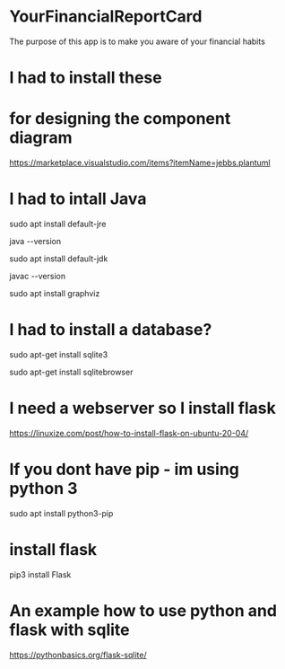# YourFinancialReportCard
The purpose of this app is to make you aware of your financial habits

# I had to install these
# for designing the component diagram
https://marketplace.visualstudio.com/items?itemName=jebbs.plantuml
# I had to intall Java
sudo apt install default-jre

java --version

sudo apt install default-jdk

javac --version

sudo apt install graphviz

# I had to install a database?

sudo apt-get install sqlite3

sudo apt-get install sqlitebrowser

# I need a webserver so I install flask
https://linuxize.com/post/how-to-install-flask-on-ubuntu-20-04/

# If you dont have pip - im using python 3
sudo apt install python3-pip

# install flask
pip3 install Flask

# An example how to use python and flask with sqlite
https://pythonbasics.org/flask-sqlite/



